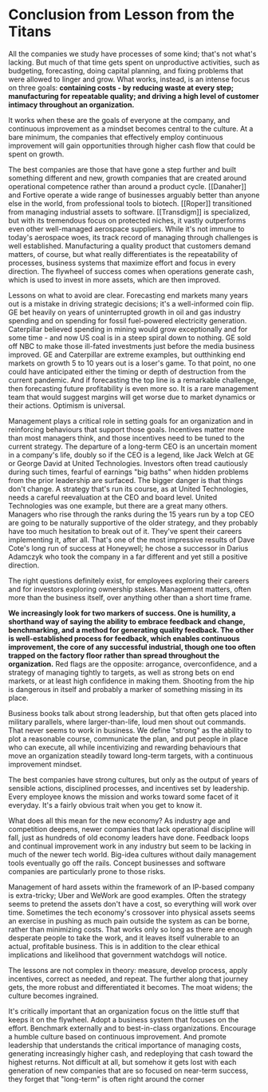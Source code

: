 # Conclusion from Lesson from the Titans

All the companies we study have processes of some kind; that's not what's lacking. But much of that time gets spent on unproductive activities, such as budgeting, forecasting, doing capital planning, and fixing problems that were allowed to linger and grow. What works, instead, is an intense focus on three goals: **containing costs - by reducing waste at every step; manufacturing for repeatable quality; and driving a high level of customer intimacy throughout an organization.**

It works when these are the goals of everyone at the company, and continuous improvement as a mindset becomes central to the culture. At a bare minimum, the companies that effectively employ continuous improvement will gain opportunities through higher cash flow that could be spent on growth.

The best companies are those that have gone a step further and built something different and new, growth companies that are created around operational competence rather than around a product cycle. [[Danaher]] and Fortive operate a wide range of businesses arguably better than anyone else in the world, from professional tools to biotech. [[Roper]] transitioned from managing industrial assets to software. [[Transdigm]] is specialized, but with its tremendous focus on protected niches, it vastly outperforms even other well-managed aerospace suppliers. While it's not immune to today's aerospace woes, its track record of managing through challenges is well established. Manufacturing a quality product that customers demand matters, of course, but what really differentiates is the repeatability of processes, business systems that maximize effort and focus in every direction. The flywheel of success comes when operations generate cash, which is used to invest in more assets, which are then improved.

Lessons on what to avoid are clear. Forecasting end markets many years out is a mistake in driving strategic decisions; it's a well-informed coin flip. GE bet heavily on years of uninterrupted growth in oil and gas industry spending and on spending for fossil fuel-powered electricity generation. Caterpillar believed spending in mining would grow exceptionally and for some time - and now US coal is in a steep spiral down to nothing. GE sold off NBC to make those ill-fated investments just before the media business improved. GE and Caterpillar are extreme examples, but outthinking end markets on growth 5 to 10 years out is a loser's game. To that point, no one could have anticipated either the timing or depth of destruction from the current pandemic. And if forecasting the top line is a remarkable challenge, then forecasting future profitability is even more so. It is a rare management team that would suggest margins will get worse due to market dynamics or their actions. Optimism is universal.

Management plays a critical role in setting goals for an organization and in reinforcing behaviours that support those goals. Incentives matter more than most managers think, and those incentives need to be tuned to the current strategy. The departure of a long-term CEO is an uncertain moment in a company's life, doubly so if the CEO is a legend, like Jack Welch at GE or George David at United Technologies. Investors often tread cautiously during such times, fearful of earnings "big baths" when hidden problems from the prior leadership are surfaced. The bigger danger is that things don't change. A strategy that's run its course, as at United Technologies, needs a careful reevaluation at the CEO and board level. United Technologies was one example, but there are a great many others. Managers who rise through the ranks during the 15 years run by a top CEO are going to be naturally supportive of the older strategy, and they probably have too much hesitation to break out of it. They've spent their careers implementing it, after all. That's one of the most impressive results of Dave Cote's long run of success at Honeywell; he chose a successor in Darius Adamczyk who took the company in a far different and yet still a positive direction.

The right questions definitely exist, for employees exploring their careers and for investors exploring ownership stakes. Management matters, often more than the business itself, over anything other than a short time frame.

**We increasingly look for two markers of success. One is humility, a shorthand way of saying the ability to embrace feedback and change, benchmarking, and a method for generating quality feedback. The other is well-established process for feedback, which enables continuous improvement, the core of any successful industrial, though one too often trapped on the factory floor rather than spread throughout the organization.** Red flags are the opposite: arrogance, overconfidence, and a strategy of managing tightly to targets, as well as strong bets on end markets, or at least high confidence in making them. Shooting from the hip is dangerous in itself and probably a marker of something missing in its place.

Business books talk about strong leadership, but that often gets placed into military parallels, where larger-than-life, loud men shout out commands. That never seems to work in business. We define "strong" as the ability to plot a reasonable course, communicate the plan, and put people in place who can execute, all while incentivizing and rewarding behaviours that move an organization steadily toward long-term targets, with a continuous improvement mindset.

The best companies have strong cultures, but only as the output of years of sensible actions, disciplined processes, and incentives set by leadership. Every employee knows the mission and works toward some facet of it everyday. It's a fairly obvious trait when you get to know it.

What does all this mean for the new economy? As industry age and competition deepens, newer companies that lack operational discipline will fall, just as hundreds of old economy leaders have done. Feedback loops and continual improvement work in any industry but seem to be lacking in much of the newer tech world. Big-idea cultures without daily management tools eventually go off the rails. Concept businesses and software companies are particularly prone to those risks.

Management of hard assets within the framework of an IP-based company is extra-tricky; Uber and WeWork are good examples. Often the strategy seems to pretend the assets don't have a cost, so everything will work over time. Sometimes the tech economy's crossover into physical assets seems an exercise in pushing as much pain outside the system as can be borne, rather than minimizing costs. That works only so long as there are enough desperate people to take the work, and it leaves itself vulnerable to an actual, profitable business. This is in addition to the clear ethical implications and likelihood that government watchdogs will notice.

The lessons are not complex in theory: measure, develop process, apply incentives, correct as needed, and repeat. The further along that journey gets, the more robust and differentiated it becomes. The moat widens; the culture becomes ingrained.

It's critically important that an organization focus on the little stuff that keeps it on the flywheel. Adopt a business system that focuses on the effort. Benchmark externally and to best-in-class organizations. Encourage a humble culture based on continuous improvement. And promote leadership that understands the critical importance of managing costs, generating increasingly higher cash, and redeploying that cash toward the highest returns. Not difficult at all, but somehow it gets lost with each generation of new companies that are so focused on near-term success, they forget that "long-term" is often right around the corner

